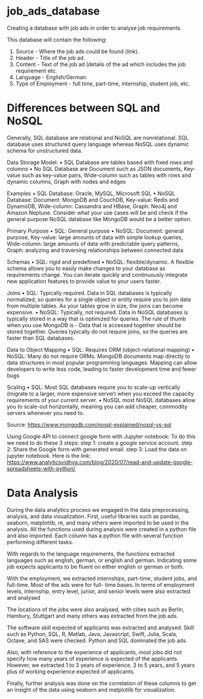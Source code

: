 # job_ads_database
Creating a database with job ads in order to analyse job requirements.

This database will contain the following:
1. Source - Where the job ads could be found (link).
2. Header - Title of the job ad.
3. Content - Text of the job ad (details of the ad which includes the job requirement etc.
4. Language - English/German.
5. Type of Employment - full time, part-time, internship, student job, etc.

# Differences between SQL and NoSQL
Generally, SQL database are relational and NoSQL are nonrelational. 
SQL database uses structured query language whereas NoSQL uses dynamic schema for unstructured data. 

Data Storage Model: 
•	SQL Database are tables based with fixed rows and columns
•	No SQL Database are Document such as JSON documents, Key-value such as key-value pairs, Wide-column such as tables with rows and dynamic columns, Graph with nodes and edges

Examples
•	SQL Database: Oracle, MySQL, Microsoft SQL
•	NoSQL Database: Document: MongoDB and CouchDB, Key-value: Redis and DynamoDB, Wide-column: Cassandra and HBase, Graph: Neo4j and Amazon Neptune. Consider what your use cases will be and check if the general purpose NoSQL database like MongoDB would be a better option.

Primary Purpose
•	SQL: General purpose
•	NoSQL: Document: general purpose, Key-value: large amounts of data with simple lookup queries, Wide-column: large amounts of data with predictable query patterns, Graph: analyzing and traversing relationships between connected data

Schemas
•	SQL: rigid and predefined
•	NoSQL: flexible/dynamic. A flexible schema allows you to easily make changes to your database as requirements change. You can iterate quickly and continuously integrate new application features to provide value to your users faster.

Joins
•	SQL: Typically required. Data in SQL databases is typically normalized, so queries for a single object or entity require you to join data from multiple tables. As your tables grow in size, the joins can become expensive. 
•	NoSQL: Typically, not required. Data in NoSQL databases is typically stored in a way that is optimized for queries. The rule of thumb when you use MongoDB is - Data that is accessed together should be stored together. Queries typically do not require joins, so the queries are faster than SQL databases. 

Data to Object Mapping
•	SQL: Requires ORM (object-relational mapping)
•	NoSQL: Many do not require ORMs. MongoDB documents map directly to data structures in most popular programming languages. Mapping can allow developers to write less code, leading to faster development time and fewer bugs

Scaling
•	SQL: Most SQL databases require you to scale-up vertically (migrate to a larger, more expensive server) when you exceed the capacity requirements of your current server.
•	NoSQL most NoSQL databases allow you to scale-out horizontally, meaning you can add cheaper, commodity servers whenever you need to.

Source: https://www.mongodb.com/nosql-explained/nosql-vs-sql


Using Google API to connect google form with Jupyter notebook:
To do this we need to do these 3 steps:
step 1: create a google service account.
step 2: Share the Google form with generated email.
step 3: Load the data on jupyter notebook.
Here is the link: https://www.analyticsvidhya.com/blog/2020/07/read-and-update-google-spreadsheets-with-python/


# Data Analysis

During the data analytics process we engaged in the data preprocessing, analysis, and data visualization.
First, useful libraries such as pandas, seaborn, matplotlib, re, and many others were imported to be used in the analysis. All the functions used during analysis were created in a python file and also imported. Each column has a python file with several function performing different tasks.

With regards to the language requirements, the functions extracted languages such as english, german, or english and german. Indicating some job expects applicants to be fluent on either english or german or both.

With the employment, we extracted internships, part-time, student jobs, and full-time. Most of the ads were for full- time bases. In terms of employment levels, internship, entry level, junior, and senior levels were also extracted and analysed

The locations of the jobs were also analysed, with cities such as Berlin, Hambury, Stuttgart and many others was extracted from the job ads.

The software skill expected of applicants was extracted and analysed. Skill such as Python, SQL, R, Matlab, Java, Javascript, Swift, Julia, Scala, Octave, and SAS were checked. Python and SQL dominated the job ads.

Also, with reference to the experience of applicants, most jobs did not specify how many years of experience is expected of the applicants. However, we extracted 1 to 3 years of experience, 3 to 5 years, and 5 years plus of working experience expected of applicants.

Finally, further analysis was done on the correlation of these columns to get an insight of the data using seaborn and matplotlib for visualization.
